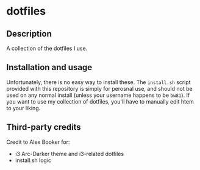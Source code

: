 # dotfiles

## Description
A collection of the dotfiles I use.

## Installation and usage
Unfortunately, there is no easy way to install these. The `install.sh` script provided with this repository is simply for perosnal use, and should not be used on any normal install (unless your username happens to be `bw81`). If you want to use my collection of dotfiles, you'll have to manually edit htem to your liking.

## Third-party credits
Credit to Alex Booker for:

- i3 Arc-Darker theme and i3-related dotfiles
- install.sh logic
